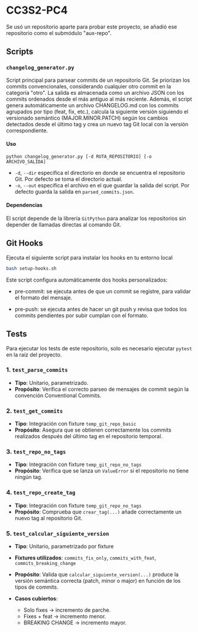 # CC3S2-PC4

Se usó un repositorio aparte para probar este proyecto, se añadió ese repositorio como el submódulo "aux-repo".

## Scripts

### `changelog_generator.py`

Script principal para parsear commits de un repositorio Git. Se priorizan los commits convencionales, considerando cualquier otro commit en la categoría "otro". La salida es almacenada como un archivo JSON con los commits ordenados desde el más antiguo al más reciente. Además, el script genera automáticamente un archivo CHANGELOG.md con los commits agrupados por tipo (feat, fix, etc.), calcula la siguiente versión siguiendo el versionado semántico (MAJOR.MINOR.PATCH) según los cambios detectados desde el último tag y crea un nuevo tag Git local con la versión correspondiente.

#### Uso

```
python changelog_generator.py [-d RUTA_REPOSITORIO] [-o ARCHIVO_SALIDA]
```

* `-d`, `--dir` especifica el directorio en donde se encuentra el repositorio Git. Por defecto se toma el directorio actual.
* `-o`, `--out` especifica el archivo en el que guardar la salida del script. Por defecto guarda la salida en `parsed_commits.json`.

#### Dependencias

El script depende de la librería `GitPython` para analizar los repositorios sin depender de llamadas directas al comando Git.

## Git Hooks

Ejecuta el siguiente script para instalar los hooks en tu entorno local
```bash
bash setup-hooks.sh
```
Este script configura automáticamente dos hooks personalizados:

- pre-commit: se ejecuta antes de que un commit se registre, para validar el formato del mensaje.

- pre-push: se ejecuta antes de hacer un git push y revisa que todos los commits pendientes por subir cumplan con el formato.

## Tests

Para ejecutar los tests de este repositorio, solo es necesario ejecutar `pytest` en la raíz del proyecto.

### 1. `test_parse_commits`

* **Tipo**: Unitario, parametrizado.
* **Propósito**: Verifica el correcto parseo de mensajes de commit según la convención Conventional Commits.

### 2. `test_get_commits`

* **Tipo**: Integración con fixture `temp_git_repo_basic`
* **Propósito**: Asegura que se obtienen correctamente los commits realizados después del último tag en el repositorio temporal.

### 3. `test_repo_no_tags`

* **Tipo**: Integración con fixture `temp_git_repo_no_tags`
* **Propósito**: Verifica que se lanza un `ValueError` si el repositorio no tiene ningún tag.

### 4. `test_repo_create_tag`

* **Tipo**: Integración con fixture `temp_git_repo_no_tags`
* **Propósito**: Comprueba que `crear_tag(...)` añade correctamente un nuevo tag al repositorio Git.

### 5. `test_calcular_siguiente_version`

* **Tipo**: Unitario, parametrizado por fixture
* **Fixtures utilizados**: `commits_fix_only`, `commits_with_feat`, `commits_breaking_change`
* **Propósito**: Valida que `calcular_siguiente_version(...)` produce la versión semántica correcta (patch, minor o major) en función de los tipos de commits.
* **Casos cubiertos**:

  * Solo fixes → incremento de parche.
  * Fixes + feat → incremento menor.
  * BREAKING CHANGE → incremento mayor.
